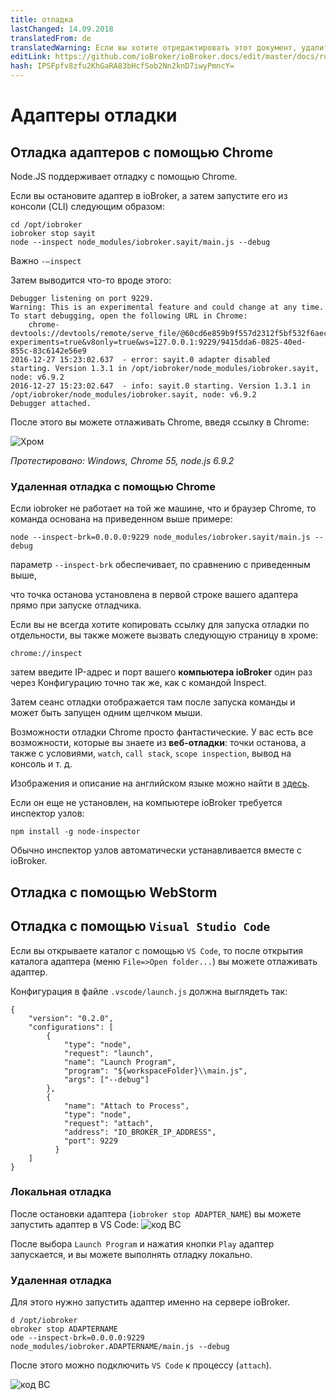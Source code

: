 ```yaml
---
title: отладка
lastChanged: 14.09.2018
translatedFrom: de
translatedWarning: Если вы хотите отредактировать этот документ, удалите поле «translatedFrom», в противном случае этот документ будет снова автоматически переведен
editLink: https://github.com/ioBroker/ioBroker.docs/edit/master/docs/ru/dev/adapterdebug.md
hash: IPSFpfv8zfu2KhGaRA83bHcfSob2Nn2knD7iwyPmncY=
---
```

# Адаптеры отладки
## Отладка адаптеров с помощью Chrome
Node.JS поддерживает отладку с помощью Chrome.

Если вы остановите адаптер в ioBroker, а затем запустите его из консоли (CLI) следующим образом:

```
cd /opt/iobroker
iobroker stop sayit
node --inspect node_modules/iobroker.sayit/main.js --debug
```

Важно `-–inspect`

Затем выводится что-то вроде этого:

```
Debugger listening on port 9229.
Warning: This is an experimental feature and could change at any time.
To start debugging, open the following URL in Chrome:
    chrome-devtools://devtools/remote/serve_file/@60cd6e859b9f557d2312f5bf532f6aec5f284980/inspector.html?experiments=true&v8only=true&ws=127.0.0.1:9229/9415dda6-0825-40ed-855c-83c6142e56e9
2016-12-27 15:23:02.637  - error: sayit.0 adapter disabled
starting. Version 1.3.1 in /opt/iobroker/node_modules/iobroker.sayit, node: v6.9.2
2016-12-27 15:23:02.647  - info: sayit.0 starting. Version 1.3.1 in /opt/iobroker/node_modules/iobroker.sayit, node: v6.9.2
Debugger attached.
```

После этого вы можете отлаживать Chrome, введя ссылку в Chrome:

![Хром](../../de/dev/media/adapterdebug1.png)

*Протестировано: Windows, Chrome 55, node.js 6.9.2*

### Удаленная отладка с помощью Chrome
Если iobroker не работает на той же машине, что и браузер Chrome, то команда основана на приведенном выше примере:

```
node --inspect-brk=0.0.0.0:9229 node_modules/iobroker.sayit/main.js --debug
```

параметр `--inspect-brk` обеспечивает, по сравнению с приведенным выше,

что точка останова установлена в первой строке вашего адаптера прямо при запуске отладчика.

Если вы не всегда хотите копировать ссылку для запуска отладки по отдельности, вы также можете вызвать следующую страницу в хроме:

```
chrome://inspect
```

затем введите IP-адрес и порт вашего **компьютера ioBroker** один раз через Конфигурацию точно так же, как с командой Inspect.

Затем сеанс отладки отображается там после запуска команды и может быть запущен одним щелчком мыши.

Возможности отладки Chrome просто фантастические.
У вас есть все возможности, которые вы знаете из **веб-отладки**: точки останова, а также с условиями, `watch`, `call stack`, `scope inspection`, вывод на консоль и т. д.

Изображения и описание на английском языке можно найти в [здесь](https://software.intel.com/en-us/xdk/articles/using-chrome-devtools-to-debug-your-remote-iot-nodejs-application).

Если он еще не установлен, на компьютере ioBroker требуется инспектор узлов:

```
npm install -g node-inspector
```

Обычно инспектор узлов автоматически устанавливается вместе с ioBroker.

## Отладка с помощью WebStorm
## Отладка с помощью `Visual Studio Code`
Если вы открываете каталог с помощью `VS Code`, то после открытия каталога адаптера (меню `File=>Open folder...`) вы можете отлаживать адаптер.

Конфигурация в файле `.vscode/launch.js` должна выглядеть так:

```
{
    "version": "0.2.0",
    "configurations": [
        {
            "type": "node",
            "request": "launch",
            "name": "Launch Program",
            "program": "${workspaceFolder}\\main.js",
            "args": ["--debug"]
        },
        {
            "name": "Attach to Process",
            "type": "node",
            "request": "attach",
            "address": "IO_BROKER_IP_ADDRESS",
            "port": 9229
          }
    ]
}
```

### Локальная отладка
После остановки адаптера (`iobroker stop ADAPTER_NAME`) вы можете запустить адаптер в VS Code: ![код ВС](../../de/dev/media/adapterdebug10.png)

После выбора `Launch Program` и нажатия кнопки `Play` адаптер запускается, и вы можете выполнять отладку локально.

### Удаленная отладка
Для этого нужно запустить адаптер именно на сервере ioBroker.

```
d /opt/iobroker
obroker stop ADAPTERNAME
ode --inspect-brk=0.0.0.0:9229 node_modules/iobroker.ADAPTERNAME/main.js --debug
```

После этого можно подключить `VS Code` к процессу (`attach`).

![код ВС](../../de/dev/media/adapterdebug11.png)
